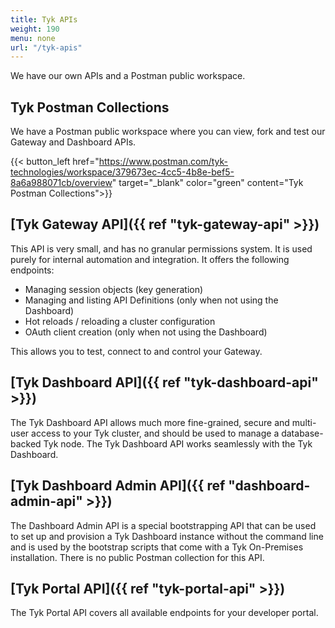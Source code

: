 ```yaml
---
title: Tyk APIs
weight: 190
menu: none
url: "/tyk-apis"
---
```


We have our own APIs and a Postman public workspace.

## Tyk Postman Collections

We have a Postman public workspace where you can view, fork and test our Gateway and Dashboard APIs.


{{< button_left href="https://www.postman.com/tyk-technologies/workspace/379673ec-4cc5-4b8e-bef5-8a6a988071cb/overview" target="_blank" color="green" content="Tyk Postman Collections">}}

## [Tyk Gateway API]({{ ref "tyk-gateway-api" >}})

This API is very small, and has no granular permissions system. It is used purely for internal automation and integration. It offers the following endpoints:

* Managing session objects (key generation)
* Managing and listing API Definitions (only when not using the Dashboard)
* Hot reloads / reloading a cluster configuration
* OAuth client creation (only when not using the Dashboard)

This allows you to test, connect to and control your Gateway.

## [Tyk Dashboard API]({{ ref "tyk-dashboard-api" >}})

The Tyk Dashboard API allows much more fine-grained, secure and multi-user access to your Tyk cluster, and should be used to manage a database-backed Tyk node. The Tyk Dashboard API works seamlessly with the Tyk Dashboard.


## [Tyk Dashboard Admin API]({{ ref "dashboard-admin-api" >}})

The Dashboard Admin API is a special bootstrapping API that can be used to set up and provision a Tyk Dashboard instance without the command line and is used by the bootstrap scripts that come with a Tyk On-Premises installation. There is no public Postman collection for this API.

## [Tyk Portal API]({{ ref "tyk-portal-api" >}})

The Tyk Portal API covers all available endpoints for your developer portal.

